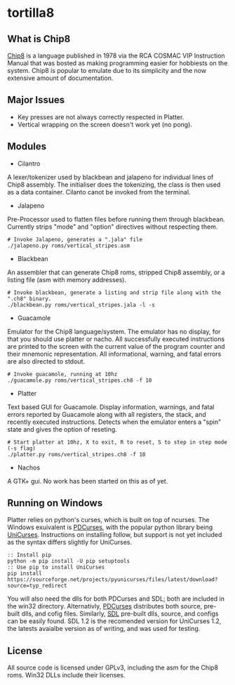# tortilla8
What is Chip8
-------------

[Chip8](https://en.wikipedia.org/wiki/CHIP-8) is a language published in 1978 via the RCA COSMAC VIP Instruction Manual that was bosted as making programming easier for hobbiests on the system. Chip8 is popular to emulate due to its simplicity and the now extensive amount of documentation.

Major Issues
------------

* Key presses are not always correctly respected in Platter.
* Vertical wrapping on the screen doesn't work yet (no pong).

Modules
-------

* Cilantro

A lexer/tokenizer used by blackbean and jalapeno for individual lines of Chip8 assembly. The initialiser does the tokenizing, the class is then used as a data container. Cilanto canot be invoked from the terminal.

* Jalapeno

Pre-Processor used to flatten files before running them through blackbean. Currently strips "mode" and "option" directives without respecting them.
```
# Invoke Jalapeno, generates a ".jala" file
./jalapeno.py roms/vertical_stripes.asm
```

* Blackbean

An assembler that can generate Chip8 roms, stripped Chip8 assembly, or a listing file (asm with memory addresses).
```
# Invoke blackbean, generate a listing and strip file along with the ".ch8" binary.
./blackbean.py roms/vertical_stripes.jala -l -s
```

* Guacamole

Emulator for the Chip8 language/system. The emulator has no display, for that you should use platter or nacho. All successfully executed instructions are printed to the screen with the current value of the program counter and their mnemonic representation. All informational, warning, and fatal errors are also directed to stdout.
```
# Invoke guacamole, running at 10hz
./guacamole.py roms/vertical_stripes.ch8 -f 10
```

* Platter

Text based GUI for Guacamole. Display information, warnings, and fatal errors reported by Guacamole along with all registers, the stack, and recently executed instructions. Detects when the emulator enters a "spin" state and gives the option of reseting.
```
# Start platter at 10hz, X to exit, R to reset, S to step in step mode (-s flag)
./platter.py roms/vertical_stripes.ch8 -f 10
```

* Nachos

A GTK+ gui. No work has been started on this as of yet.

Running on Windows
-------------

Platter relies on python's curses, which is built on top of ncurses. The Windows exuivalent is [PDCurses](https://pdcurses.sourceforge.io/), with the popular python library being [UniCurses](https://pdcurses.sourceforge.io/). Instructions on installing follow, but support is not yet included as the syntax differs slightly for UniCurses.
```
:: Install pip
python -m pip install -U pip setuptools
:: Use pip to install UniCurses
pip install https://sourceforge.net/projects/pyunicurses/files/latest/download?source=typ_redirect
```
You will also need the dlls for both PDCurses and SDL; both are included in the win32 directory. Alternativly, [PDCurses](https://pdcurses.sourceforge.io/) distributes both source, pre-built dlls, and cofig files. Similarly, [SDL](https://www.libsdl.org/download-1.2.php) pre-built dlls, source, and configs can be easily found. SDL 1.2 is the recomended version for UniCurses 1.2, the latests avaialbe version as of writing, and was used for testing.

License
-------

All source code is licensed under GPLv3, including the asm for the Chip8 roms. Win32 DLLs include their licenses.

